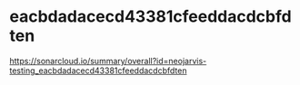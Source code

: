 # eacbdadacecd43381cfeeddacdcbfdten
https://sonarcloud.io/summary/overall?id=neojarvis-testing_eacbdadacecd43381cfeeddacdcbfdten
